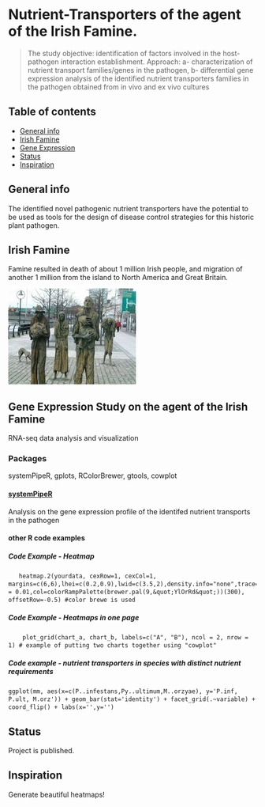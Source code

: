 # Nutrient-Transporters of the agent of the Irish Famine.
> The study objective: identification of factors involved in the host-pathogen interaction establishment. 
Approach: a- characterization of nutrient transport families/genes in the pathogen, b- differential gene expression analysis of the identified nutrient transporters families in the pathogen obtained from in vivo and ex vivo cultures


## Table of contents
* [General info](#general-info)
* [Irish Famine](#image)
* [Gene Expression](#R)
* [Status](#status)
* [Inspiration](#inspiration)


## General info
The identified novel pathogenic nutrient transporters have the potential to be used as tools for the design of disease control strategies for this historic plant pathogen. 

## Irish Famine
Famine resulted in death of about 1 million Irish people, and migration of another 1 million from the island to North America and Great Britain.

!["Famine" by Rowan Gillespie](./static/Irish_famine.jpg) 

## Gene Expression Study on the agent of the Irish Famine
RNA-seq data analysis and visualization

### Packages
systemPipeR, gplots, RColorBrewer, gtools, cowplot


#### [systemPipeR](https://www.bioconductor.org/packages/release/bioc/html/systemPipeR.html)
Analysis on the gene expression profile of the identifed nutrient transports in the pathogen

#### other R code examples

##### Code Example - Heatmap
       heatmap.2(yourdata, cexRow=1, cexCol=1, margins=c(6,6),lhei=c(0.2,0.9),lwid=c(3.5,2),density.info="none",trace="none",dendrogram="none",Colv="FALSE",notecex = 0.01,col=colorRampPalette(brewer.pal(9,&quot;YlOrRd&quot;))(300), offsetRow=-0.5) #color brewe is used

##### Code Example - Heatmaps in one page
        plot_grid(chart_a, chart_b, labels=c("A", "B"), ncol = 2, nrow = 1) # example of putting two charts together using "cowplot"

##### Code example - nutrient transporters in species with distinct nutrient requirements
	ggplot(mm, aes(x=c(P..infestans,Py..ultimum,M..orzyae), y='P.inf, P.ult, M.orz')) + geom_bar(stat='identity') + facet_grid(.~variable) + coord_flip() + labs(x='',y='')


## Status
Project is published.

## Inspiration
Generate beautiful heatmaps! 
